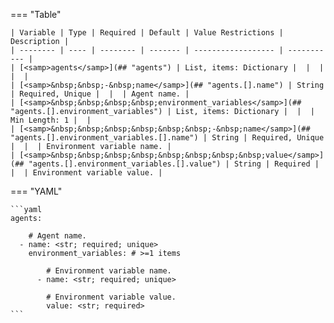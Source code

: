 <!--
  ~ Copyright (c) 2023 Arista Networks, Inc.
  ~ Use of this source code is governed by the Apache License 2.0
  ~ that can be found in the LICENSE file.
  -->
=== "Table"

    | Variable | Type | Required | Default | Value Restrictions | Description |
    | -------- | ---- | -------- | ------- | ------------------ | ----------- |
    | [<samp>agents</samp>](## "agents") | List, items: Dictionary |  |  |  |  |
    | [<samp>&nbsp;&nbsp;-&nbsp;name</samp>](## "agents.[].name") | String | Required, Unique |  |  | Agent name. |
    | [<samp>&nbsp;&nbsp;&nbsp;&nbsp;environment_variables</samp>](## "agents.[].environment_variables") | List, items: Dictionary |  |  | Min Length: 1 |  |
    | [<samp>&nbsp;&nbsp;&nbsp;&nbsp;&nbsp;&nbsp;-&nbsp;name</samp>](## "agents.[].environment_variables.[].name") | String | Required, Unique |  |  | Environment variable name. |
    | [<samp>&nbsp;&nbsp;&nbsp;&nbsp;&nbsp;&nbsp;&nbsp;&nbsp;value</samp>](## "agents.[].environment_variables.[].value") | String | Required |  |  | Environment variable value. |

=== "YAML"

    ```yaml
    agents:

        # Agent name.
      - name: <str; required; unique>
        environment_variables: # >=1 items

            # Environment variable name.
          - name: <str; required; unique>

            # Environment variable value.
            value: <str; required>
    ```
